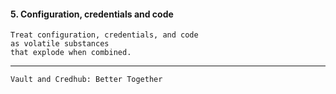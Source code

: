 #### 5.  Configuration, credentials and code

```text
Treat configuration, credentials, and code
as volatile substances
that explode when combined.
```

---

```text
Vault and Credhub: Better Together
```